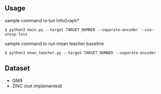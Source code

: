 ## Usage
sample command ro tun InfoGraph*
```
$ python3 main.py --target TARGET_NUMBER --separate-encoder --use-unsup-loss
```
sample command to run mean teacher baseline
```
$ python3 mean_teacher.py --target TARGET_NUMBER --separate-encoder
```

## Dataset
- QM9
- ZINC (not implemented)
